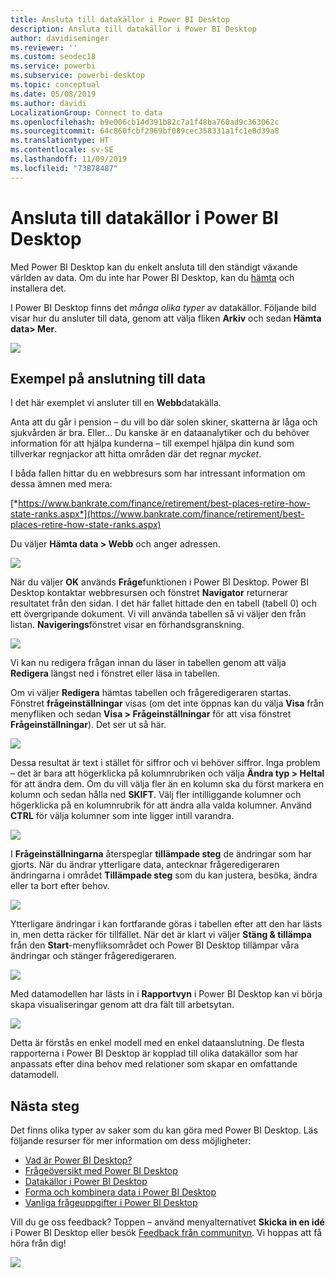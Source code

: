 ```yaml
---
title: Ansluta till datakällor i Power BI Desktop
description: Ansluta till datakällor i Power BI Desktop
author: davidiseminger
ms.reviewer: ''
ms.custom: seodec18
ms.service: powerbi
ms.subservice: powerbi-desktop
ms.topic: conceptual
ms.date: 05/08/2019
ms.author: davidi
LocalizationGroup: Connect to data
ms.openlocfilehash: b9e006cb14d391b82c7a1f48ba760ad9c363062c
ms.sourcegitcommit: 64c860fcbf2969bf089cec358331a1fc1e0d39a8
ms.translationtype: HT
ms.contentlocale: sv-SE
ms.lasthandoff: 11/09/2019
ms.locfileid: "73878487"
---
```

# <a name="connect-to-data-in-power-bi-desktop"></a>Ansluta till datakällor i Power BI Desktop
Med Power BI Desktop kan du enkelt ansluta till den ständigt växande världen av data. Om du inte har Power BI Desktop, kan du [hämta](https://go.microsoft.com/fwlink/?LinkID=521662) och installera det.

I Power BI Desktop finns det *många olika typer* av datakällor. Följande bild visar hur du ansluter till data, genom att välja fliken **Arkiv** och sedan **Hämta data\> Mer**.

![](media/desktop-connect-to-data/getdatavid_smallv2.gif)

## <a name="example-of-connecting-to-data"></a>Exempel på anslutning till data
I det här exemplet vi ansluter till en **Webb**datakälla.

Anta att du går i pension – du vill bo där solen skiner, skatterna är låga och sjukvården är bra. Eller... Du kanske är en dataanalytiker och du behöver information för att hjälpa kunderna – till exempel hjälpa din kund som tillverkar regnjackor att hitta områden där det regnar *mycket*.

I båda fallen hittar du en webbresurs som har intressant information om dessa ämnen med mera:

[*https://www.bankrate.com/finance/retirement/best-places-retire-how-state-ranks.aspx*](https://www.bankrate.com/finance/retirement/best-places-retire-how-state-ranks.aspx)

Du väljer **Hämta data \> Webb** och anger adressen.

![](media/desktop-connect-to-data/connecttodata_3.png)

När du väljer **OK** används **Fråge**funktionen i Power BI Desktop. Power BI Desktop kontaktar webbresursen och fönstret **Navigator** returnerar resultatet från den sidan. I det här fallet hittade den en tabell (tabell 0) och ett övergripande dokument. Vi vill använda tabellen så vi väljer den från listan. **Navigerings**fönstret visar en förhandsgranskning.

![](media/desktop-connect-to-data/datasources_fromnavigatordialog.png)

Vi kan nu redigera frågan innan du läser in tabellen genom att välja **Redigera** längst ned i fönstret eller läsa in tabellen.

Om vi väljer **Redigera** hämtas tabellen och frågeredigeraren startas. Fönstret **frågeinställningar** visas (om det inte öppnas kan du välja **Visa** från menyfliken och sedan **Visa \> Frågeinställningar** för att visa fönstret **Frågeinställningar**). Det ser ut så här.

![](media/desktop-connect-to-data/designer_gsg_editquery.png)

Dessa resultat är text i stället för siffror och vi behöver siffror. Inga problem – det är bara att högerklicka på kolumnrubriken och välja **Ändra typ \> Heltal** för att ändra dem. Om du vill välja fler än en kolumn ska du först markera en kolumn och sedan hålla ned **SKIFT**. Välj fler intilliggande kolumner och högerklicka på en kolumnrubrik för att ändra alla valda kolumner. Använd **CTRL** för välja kolumner som inte ligger intill varandra.

![](media/desktop-connect-to-data/designer_gsg_changedatatype.png)

I **Frågeinställningarna** återspeglar **tillämpade steg** de ändringar som har gjorts. När du ändrar ytterligare data, antecknar frågeredigeraren ändringarna i området **Tillämpade steg** som du kan justera, besöka, ändra eller ta bort efter behov.

![](media/desktop-connect-to-data/designer_gsg_appliedsteps_changedtype.png)

Ytterligare ändringar i kan fortfarande göras i tabellen efter att den har lästs in, men detta räcker för tillfället. När det är klart vi väljer **Stäng & tillämpa** från den **Start**-menyfliksområdet och Power BI Desktop tillämpar våra ändringar och stänger frågeredigeraren.

![](media/desktop-connect-to-data/connecttodata_closenload.png)

Med datamodellen har lästs in i **Rapportvyn** i Power BI Desktop kan vi börja skapa visualiseringar genom att dra fält till arbetsytan.

![](media/desktop-connect-to-data/connecttodata_dragontoreportview.png)

Detta är förstås en enkel modell med en enkel dataanslutning. De flesta rapporterna i Power BI Desktop är kopplad till olika datakällor som har anpassats efter dina behov med relationer som skapar en omfattande datamodell. 

## <a name="next-steps"></a>Nästa steg
Det finns olika typer av saker som du kan göra med Power BI Desktop. Läs följande resurser för mer information om dess möjligheter:

* [Vad är Power BI Desktop?](desktop-what-is-desktop.md)
* [Frågeöversikt med Power BI Desktop](desktop-query-overview.md)
* [Datakällor i Power BI Desktop](desktop-data-sources.md)
* [Forma och kombinera data i Power BI Desktop](desktop-shape-and-combine-data.md)
* [Vanliga frågeuppgifter i Power BI Desktop](desktop-common-query-tasks.md)   

Vill du ge oss feedback? Toppen – använd menyalternativet **Skicka in en idé** i Power BI Desktop eller besök [Feedback från communityn](https://community.powerbi.com/t5/Community-Feedback/bd-p/community-feedback). Vi hoppas att få höra från dig!

![](media/desktop-connect-to-data/sendfeedback.png)

